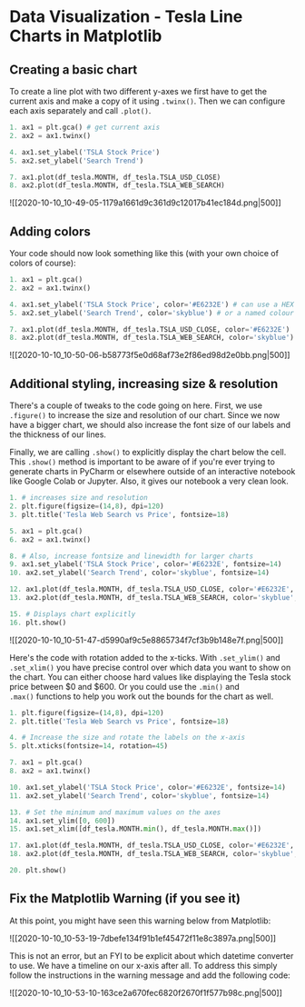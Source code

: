 # Data Visualization - Tesla Line Charts in Matplotlib

## Creating a basic chart

To create a line plot with two different y-axes we first have to get the current axis and make a copy of it using `.twinx()`. Then we can configure each axis separately and call `.plot()`.

```python
1. ax1 = plt.gca() # get current axis
2. ax2 = ax1.twinx()

4. ax1.set_ylabel('TSLA Stock Price')
5. ax2.set_ylabel('Search Trend')

7. ax1.plot(df_tesla.MONTH, df_tesla.TSLA_USD_CLOSE)
8. ax2.plot(df_tesla.MONTH, df_tesla.TSLA_WEB_SEARCH)
```

![[2020-10-10_10-49-05-1179a1661d9c361d9c12017b41ec184d.png|500]]

## Adding colors

Your code should now look something like this (with your own choice of colors of course):

```python
1. ax1 = plt.gca()
2. ax2 = ax1.twinx()

4. ax1.set_ylabel('TSLA Stock Price', color='#E6232E') # can use a HEX code
5. ax2.set_ylabel('Search Trend', color='skyblue') # or a named colour

7. ax1.plot(df_tesla.MONTH, df_tesla.TSLA_USD_CLOSE, color='#E6232E')
8. ax2.plot(df_tesla.MONTH, df_tesla.TSLA_WEB_SEARCH, color='skyblue')
```

![[2020-10-10_10-50-06-b58773f5e0d68af73e2f86ed98d2e0bb.png|500]]

## Additional styling, increasing size & resolution

There's a couple of tweaks to the code going on here. First, we use `.figure()` to increase the size and resolution of our chart. Since we now have a bigger chart, we should also increase the font size of our labels and the thickness of our lines.

Finally, we are calling `.show()` to explicitly display the chart below the cell. This `.show()` method is important to be aware of if you're ever trying to generate charts in PyCharm or elsewhere outside of an interactive notebook like Google Colab or Jupyter. Also, it gives our notebook a very clean look.

```python
1. # increases size and resolution
2. plt.figure(figsize=(14,8), dpi=120) 
3. plt.title('Tesla Web Search vs Price', fontsize=18)

5. ax1 = plt.gca()
6. ax2 = ax1.twinx()

8. # Also, increase fontsize and linewidth for larger charts
9. ax1.set_ylabel('TSLA Stock Price', color='#E6232E', fontsize=14)
10. ax2.set_ylabel('Search Trend', color='skyblue', fontsize=14)

12. ax1.plot(df_tesla.MONTH, df_tesla.TSLA_USD_CLOSE, color='#E6232E', linewidth=3)
13. ax2.plot(df_tesla.MONTH, df_tesla.TSLA_WEB_SEARCH, color='skyblue', linewidth=3)

15. # Displays chart explicitly
16. plt.show()
```

![[2020-10-10_10-51-47-d5990af9c5e8865734f7cf3b9b148e7f.png|500]]

Here's the code with rotation added to the x-ticks. With `.set_ylim()` and `.set_xlim()` you have precise control over which data you want to show on the chart. You can either choose hard values like displaying the Tesla stock price between $0 and $600. Or you could use the `.min()` and `.max()` functions to help you work out the bounds for the chart as well.

```python
1. plt.figure(figsize=(14,8), dpi=120)
2. plt.title('Tesla Web Search vs Price', fontsize=18)

4. # Increase the size and rotate the labels on the x-axis
5. plt.xticks(fontsize=14, rotation=45)

7. ax1 = plt.gca()
8. ax2 = ax1.twinx()

10. ax1.set_ylabel('TSLA Stock Price', color='#E6232E', fontsize=14)
11. ax2.set_ylabel('Search Trend', color='skyblue', fontsize=14)

13. # Set the minimum and maximum values on the axes
14. ax1.set_ylim([0, 600])
15. ax1.set_xlim([df_tesla.MONTH.min(), df_tesla.MONTH.max()])

17. ax1.plot(df_tesla.MONTH, df_tesla.TSLA_USD_CLOSE, color='#E6232E', linewidth=3)
18. ax2.plot(df_tesla.MONTH, df_tesla.TSLA_WEB_SEARCH, color='skyblue', linewidth=3)

20. plt.show()
```

## Fix the Matplotlib Warning (if you see it)

At this point, you might have seen this warning below from Matplotlib:

![[2020-10-10_10-53-19-7dbefe134f91b1ef45472f11e8c3897a.png|500]]

This is not an error, but an FYI to be explicit about which datetime converter to use. We have a timeline on our x-axis after all. To address this simply follow the instructions in the warning message and add the following code:

![[2020-10-10_10-53-10-163ce2a670fec6820f2670f1f577b98c.png|500]]